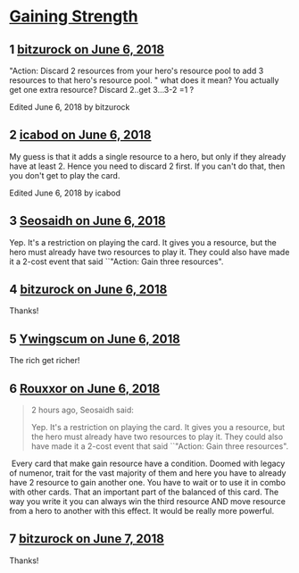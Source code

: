 # [Gaining Strength](https://community.fantasyflightgames.com/topic/277288-gaining-strength/)

## 1 [bitzurock on June 6, 2018](https://community.fantasyflightgames.com/topic/277288-gaining-strength/?do=findComment&comment=3362437)

"Action: Discard 2 resources from your hero's resource pool to add 3 resources to that hero's resource pool. " what does it mean? You actually get one extra resource? Discard 2..get 3...3-2 =1 ? 

Edited June 6, 2018 by bitzurock

## 2 [icabod on June 6, 2018](https://community.fantasyflightgames.com/topic/277288-gaining-strength/?do=findComment&comment=3362647)

My guess is that it adds a single resource to a hero, but only if they already have at least 2. Hence you need to discard 2 first. If you can't do that, then you don't get to play the card.

Edited June 6, 2018 by icabod

## 3 [Seosaidh on June 6, 2018](https://community.fantasyflightgames.com/topic/277288-gaining-strength/?do=findComment&comment=3362682)

Yep. It's a restriction on playing the card. It gives you a resource, but the hero must already have two resources to play it. They could also have made it a 2-cost event that said ``"Action: Gain three resources".

## 4 [bitzurock on June 6, 2018](https://community.fantasyflightgames.com/topic/277288-gaining-strength/?do=findComment&comment=3362732)

Thanks!

## 5 [Ywingscum on June 6, 2018](https://community.fantasyflightgames.com/topic/277288-gaining-strength/?do=findComment&comment=3362785)

The rich get richer!

## 6 [Rouxxor on June 6, 2018](https://community.fantasyflightgames.com/topic/277288-gaining-strength/?do=findComment&comment=3362912)

> 2 hours ago, Seosaidh said:
> 
> Yep. It's a restriction on playing the card. It gives you a resource, but the hero must already have two resources to play it. They could also have made it a 2-cost event that said ``"Action: Gain three resources".

 Every card that make gain resource have a condition. Doomed with legacy of numenor, trait for the vast majority of them and here you have to already have 2 resource to gain another one. You have to wait or to use it in combo with other cards. That an important part of the balanced of this card. The way you write it you can always win the third resource AND move resource from a hero to another with this effect. It would be really more powerful.

## 7 [bitzurock on June 7, 2018](https://community.fantasyflightgames.com/topic/277288-gaining-strength/?do=findComment&comment=3364508)

Thanks!

